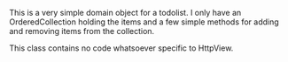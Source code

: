 This is a very simple domain object for a todolist. I only have an OrderedCollection holding the items and a few simple methods for adding and removing items from the collection.

This class contains no code whatsoever specific to HttpView.